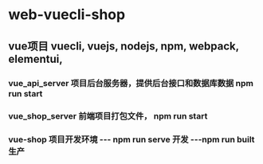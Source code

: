# web-vuecli-shop
## vue项目 vuecli, vuejs, nodejs, npm, webpack, elementui, 
### vue_api_server 项目后台服务器，提供后台接口和数据库数据 npm run start
### vue_shop_server 前端项目打包文件， npm run start
### vue-shop 项目开发环境 --- npm run serve 开发 ---npm run built 生产
